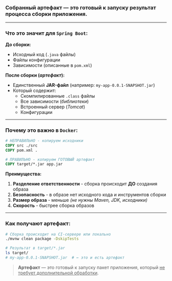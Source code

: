 ### **Собранный артефакт** — это готовый к запуску результат процесса сборки приложения.

---
### Что это значит для `Spring Boot`:

**До сборки:**
- Исходный код (`.java` файлы)    
- Файлы конфигурации    
- Зависимости (описанные в `pom.xml`)    

**После сборки (*артефакт*):**
- Единственный **JAR-файл** (например: `my-app-0.0.1-SNAPSHOT.jar`)    
- Который содержит:    
    - Скомпилированные `.class` файлы        
    - Все зависимости (*библиотеки*)        
    - Встроенный сервер (*Tomcat*)        
    - Конфигурации        

---
### Почему это важно в `Docker`:
```dockerfile
# НЕПРАВИЛЬНО - копируем исходники
COPY src ./src
COPY pom.xml .

# ПРАВИЛЬНО - копируем ГОТОВЫЙ артефакт
COPY target/*.jar app.jar
```

**Преимущества:**
1. **Разделение ответственности** - сборка происходит **ДО** создания образа    
2. **Безопасность** - в образе нет исходного кода и инструментов сборки    
3. **Размер образа** - меньше *(не нужны Maven, JDK, исходники)*    
4. **Скорость** - быстрее сборка образов    

---
### Как получают артефакт:
```bash
# Сборка происходит на CI-сервере или локально
./mvnw clean package -DskipTests

# Результат в target/*.jar
ls target/
# my-app-0.0.1-SNAPSHOT.jar  # ← это и есть артефакт
```

> **Артефакт** — это готовый к запуску пакет приложения, который <u>не требует дополнительной обработки</u>.



